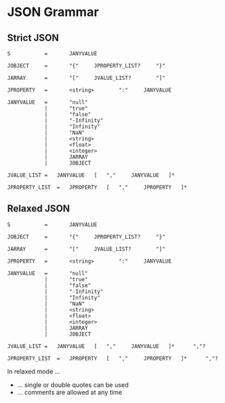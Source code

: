 JSON Grammar
============



Strict JSON
-----------


```
S			=		JANYVALUE

JOBJECT		=		"{"		JPROPERTY_LIST?		"}"

JARRAY		=		"["		JVALUE_LIST?		"]"

JPROPERTY	=		<string>		":"		JANYVALUE

JANYVALUE	=		"null"
			|		"true"
			|		"false"
			|		"-Infinity"
			|		"Infinity"
			|		"NaN"
			|		<string>
			|		<float>
			|		<integer>
			|		JARRAY
			|		JOBJECT

JVALUE_LIST	=	JANYVALUE	[	","		JANYVALUE	]*

JPROPERTY_LIST	=	JPROPERTY	[	","		JPROPERTY	]*
```





Relaxed JSON
------------


```
S			=		JANYVALUE

JOBJECT		=		"{"		JPROPERTY_LIST?		"}"

JARRAY		=		"["		JVALUE_LIST?		"]"

JPROPERTY	=		<string>		":"		JANYVALUE

JANYVALUE	=		"null"
			|		"true"
			|		"false"
			|		"-Infinity"
			|		"Infinity"
			|		"NaN"
			|		<string>
			|		<float>
			|		<integer>
			|		JARRAY
			|		JOBJECT

JVALUE_LIST	=	JANYVALUE	[	","		JANYVALUE	]*		","?

JPROPERTY_LIST	=	JPROPERTY	[	","		JPROPERTY	]*		","?
```

In relaxed mode ...

* ... single or double quotes can be used
* ... comments are allowed at any time





















